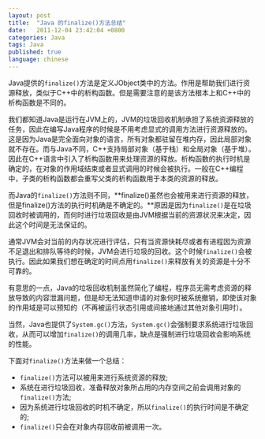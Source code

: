 ```yaml
---
layout: post
title:  "Java 的finalize()方法总结"
date:   2011-12-04 23:42:04 +0800
categories: Java
tags: Java
published: true
language: chinese
---
```

Java提供的`finalize()`方法是定义JObject类中的方法。作用是帮助我们进行资源释放，类似于C++中的析构函数。但是需要注意的是该方法根本上和C++中的析构函数是不同的。

我们都知道Java是运行在JVM上的，JVM的垃圾回收机制承担了系统资源释放的任务，因此在编写Java程序的时候是不用考虑显式的调用方法进行资源释放的。这是因为Java是完全面向对象的语言，所有对象都驻留在堆内存，因此局部对象就不存在。而与Java不同，C++支持局部对象（基于栈）和全局对象（基于堆）。因此在C++语言中引入了析构函数用来处理资源的释放。析构函数的执行时机是确定的，在对象的作用域结束或者显式调用的时候会被执行。一般在C++编程中，子类的析构函数都会重写父类的析构函数用于本类的资源的释放。<br>

而Java的`finalize()`方法则不同，**finalize()虽然也会被用来进行资源的释放，但是finalize()方法的执行时机确是不确定的。**原因是因为`finalize()`是在垃圾回收时被调用的，而何时进行垃圾回收是由JVM根据当前的资源状况来决定，因此这个时间是无法保证的。

通常JVM会对当前的内存状况进行评估，只有当资源快耗尽或者有进程因为资源不足退出和排队等待的时候，JVM会进行垃圾的回收。这个时候`finalize()`会被执行。因此如果我们想在确定的时间点用`finalize()`来释放有关的资源是十分不可靠的。

有意思的一点，Java的垃圾回收机制虽然简化了编程，程序员无需考虑资源的释放导致的内容泄漏问题，但是却无法知道申请的对象何时被系统撤销，即使该对象的作用域是可以预知的（不再被运行状态引用或间接地通过其他对象引用时）。

当然，Java也提供了`System.gc()`方法，`System.gc()`会强制要求系统进行垃圾回收，从而可以增加`finalize()`的调用几率，缺点是强制进行垃圾回收会影响系统的性能。

下面对`finalize()`方法来做一个总结：<br>
+ `finalize()`方法可以被用来进行系统资源的释放;
+ 系统在进行垃圾回收，准备释放对象所占用的内存空间之前会调用对象的`finalize()`方法;
+ 因为系统进行垃圾回收的时机不确定，所以`finalize()`的执行时间是不确定的;
+ `finalize()`只会在对象内存回收前被调用一次。

